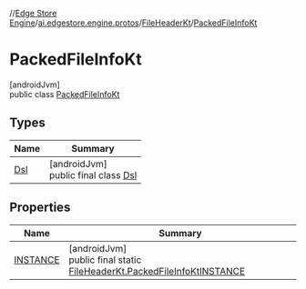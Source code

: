 //[Edge Store Engine](../../../../index.md)/[ai.edgestore.engine.protos](../../index.md)/[FileHeaderKt](../index.md)/[PackedFileInfoKt](index.md)

# PackedFileInfoKt

[androidJvm]\
public class [PackedFileInfoKt](index.md)

## Types

| Name | Summary |
|---|---|
| [Dsl](-dsl/index.md) | [androidJvm]<br>public final class [Dsl](-dsl/index.md) |

## Properties

| Name | Summary |
|---|---|
| [INSTANCE](index.md#214759000%2FProperties%2F-89531115) | [androidJvm]<br>public final static [FileHeaderKt.PackedFileInfoKt](index.md)[INSTANCE](index.md#214759000%2FProperties%2F-89531115) |
